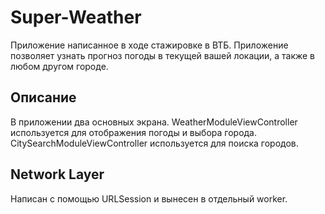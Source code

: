 # Super-Weather
Приложение написанное в ходе стажировке в ВТБ. Приложение позволяет узнать прогноз погоды в текущей вашей локации, а также в любом другом городе.

## Описание
В приложении два основных экрана. WeatherModuleViewController используется для отображения погоды и выбора города. CitySearchModuleViewController используется для поиска городов.

## Network Layer
Написан с помощью URLSession и вынесен в отдельный worker.
